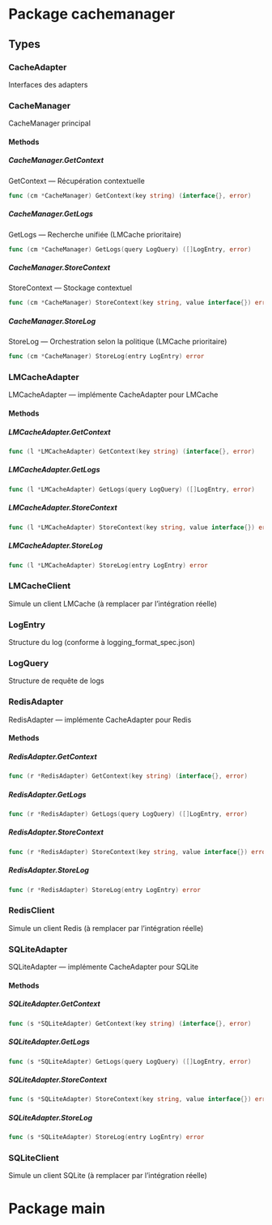 # Package cachemanager

## Types

### CacheAdapter

Interfaces des adapters


### CacheManager

CacheManager principal


#### Methods

##### CacheManager.GetContext

GetContext — Récupération contextuelle


```go
func (cm *CacheManager) GetContext(key string) (interface{}, error)
```

##### CacheManager.GetLogs

GetLogs — Recherche unifiée (LMCache prioritaire)


```go
func (cm *CacheManager) GetLogs(query LogQuery) ([]LogEntry, error)
```

##### CacheManager.StoreContext

StoreContext — Stockage contextuel


```go
func (cm *CacheManager) StoreContext(key string, value interface{}) error
```

##### CacheManager.StoreLog

StoreLog — Orchestration selon la politique (LMCache prioritaire)


```go
func (cm *CacheManager) StoreLog(entry LogEntry) error
```

### LMCacheAdapter

LMCacheAdapter — implémente CacheAdapter pour LMCache


#### Methods

##### LMCacheAdapter.GetContext

```go
func (l *LMCacheAdapter) GetContext(key string) (interface{}, error)
```

##### LMCacheAdapter.GetLogs

```go
func (l *LMCacheAdapter) GetLogs(query LogQuery) ([]LogEntry, error)
```

##### LMCacheAdapter.StoreContext

```go
func (l *LMCacheAdapter) StoreContext(key string, value interface{}) error
```

##### LMCacheAdapter.StoreLog

```go
func (l *LMCacheAdapter) StoreLog(entry LogEntry) error
```

### LMCacheClient

Simule un client LMCache (à remplacer par l’intégration réelle)


### LogEntry

Structure du log (conforme à logging_format_spec.json)


### LogQuery

Structure de requête de logs


### RedisAdapter

RedisAdapter — implémente CacheAdapter pour Redis


#### Methods

##### RedisAdapter.GetContext

```go
func (r *RedisAdapter) GetContext(key string) (interface{}, error)
```

##### RedisAdapter.GetLogs

```go
func (r *RedisAdapter) GetLogs(query LogQuery) ([]LogEntry, error)
```

##### RedisAdapter.StoreContext

```go
func (r *RedisAdapter) StoreContext(key string, value interface{}) error
```

##### RedisAdapter.StoreLog

```go
func (r *RedisAdapter) StoreLog(entry LogEntry) error
```

### RedisClient

Simule un client Redis (à remplacer par l’intégration réelle)


### SQLiteAdapter

SQLiteAdapter — implémente CacheAdapter pour SQLite


#### Methods

##### SQLiteAdapter.GetContext

```go
func (s *SQLiteAdapter) GetContext(key string) (interface{}, error)
```

##### SQLiteAdapter.GetLogs

```go
func (s *SQLiteAdapter) GetLogs(query LogQuery) ([]LogEntry, error)
```

##### SQLiteAdapter.StoreContext

```go
func (s *SQLiteAdapter) StoreContext(key string, value interface{}) error
```

##### SQLiteAdapter.StoreLog

```go
func (s *SQLiteAdapter) StoreLog(entry LogEntry) error
```

### SQLiteClient

Simule un client SQLite (à remplacer par l’intégration réelle)


# Package main


